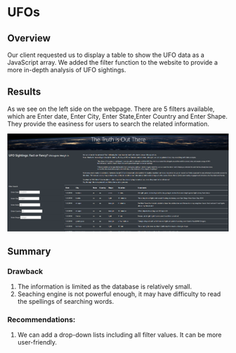 # UFOs


## Overview

Our client requested us to display a table to show the UFO data as a JavaScript array. We added the filter function to the website to provide a more in-depth analysis of UFO sightings.

## Results

As we see on the left side on the webpage. There are 5 filters available, which are Enter date, Enter City, Enter State,Enter Country and Enter Shape. They provide the easiness for users to search the related information.

![webpage](https://github.com/hihilynette/UFOs/blob/main/static/images/webpage.PNG)


## Summary
### Drawback
1. The information is limited as the database is relatively small.
2. Seaching engine is not powerful enough, it may have difficulty to read the spellings of searching words.

### Recommendations:
1. We can add a drop-down lists including all filter values. It can be more user-friendly.
